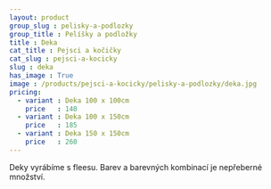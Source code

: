 ```yaml
---
layout: product
group_slug : pelisky-a-podlozky
group_title : Pelíšky a podložky
title : Deka
cat_title : Pejsci a kočičky
cat_slug : pejsci-a-kocicky
slug : deka
has_image : True
image : /products/pejsci-a-kocicky/pelisky-a-podlozky/deka.jpg
pricing:
  - variant : Deka 100 x 100cm
    price   : 140
  - variant : Deka 100 x 150cm
    price   : 185
  - variant : Deka 150 x 150cm
    price   : 260
---
```


Deky vyrábíme s fleesu. Barev a barevných kombinací je nepřeberné množství.

